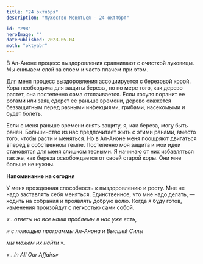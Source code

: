 ```yaml
---
title: "24 октября"
description: "Мужество Меняться - 24 октября"

id: "298"
heroImage: ""
datePublished: 2023-05-04
moth: "oktyabr"
---
```


В Ал-Аноне процесс выздоровления сравнивают с очисткой луковицы. Мы снимаем
слой за слоем и часто плачем при этом.

Для меня процесс выздоровления ассоциируется с березовой корой. Кора
необходима для защиты березы, но по мере того, как дерево растет, она
постепенно сама отслаивается. Если косуля поранит ее рогами или заяц сдерет ее
раньше времени, дерево окажется беззащитным перед разными инфекциями, грибами,
насекомыми и будет болеть.

Если с меня раньше времени снять защиту, я, как береза, могу быть ранен.
Большинство из нас предпочитает жить с этими ранами, вместо того, чтобы расти
и меняться. Но в Ал-Аноне меня поощряют двигаться вперед в собственном темпе.
Постепенно моя защита и мои идеи становятся для меня слишком тесными. Я
начинаю от них избавляться так же, как береза освобождается от своей старой
коры. Они мне больше не нужны.

**Напоминание на сегодня**

У меня врожденная способность к выздоровлению и росту. Мне не надо заставлять
себя меняться. Единственное, что мне надо делать, — ходить на собрания и
проявлять добрую волю. Когда я буду готов, изменения произойдут с легкостью
сами собой.

_«…ответы на все наши проблемы в нас уже есть,_

_и с помощью программы Ал-Анона и Высшей Силы_

_мы_ _можем_ _их_ _найти_ _»._

_«…In All Our Affairs»_
